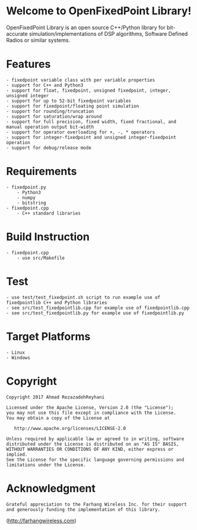 # Welcome to OpenFixedPoint Library!

OpenFixedPoint Library is an open source C++/Python library for bit-accurate simulation/implementations of DSP algorithms, Software Defined Radios or similar systems.

# Features
	- fixedpoint variable class with per variable properties
	- support for C++ and Python3
	- support for float, fixedpoint, unsigned fixedpoint, integer, unsigned integer
	- support for up to 52-bit fixedpoint variables
	- support for fixedpoint/floating point simulation
	- support for rounding/truncation
	- support for saturation/wrap around
	- support for full precision, fixed width, fixed fractional, and manual operation output bit-width
	- support for operator overloading for +, -, * operators
	- support for integer-fixedpoint and unsigned integer-fixedpoint operation
	- support for debug/release mode

# Requirements
	- fixedpoint.py
		- Python3
		- numpy
		- bitstring
	- fixedpoint.cpp
		- C++ standard libraries

# Build Instruction
	- fixedpoint.cpp
		- use src/Makefile

# Test
	- use test/test_fixedpoint.sh script to run example use of fixedpointlib C++ and Python libraries
	- see src/test_fixedpointlib.cpp for example use of fixedpointlib.cpp
	- see src/test_fixedpointlib.py for example use of fixedpointlib.py

# Target Platforms
	- Linux
	- Windows

# Copyright
	Copyright 2017 Ahmad RezazadehReyhani

	Licensed under the Apache License, Version 2.0 (the "License");
	you may not use this file except in compliance with the License.
	You may obtain a copy of the License at

	   http://www.apache.org/licenses/LICENSE-2.0

	Unless required by applicable law or agreed to in writing, software
	distributed under the License is distributed on an "AS IS" BASIS,
	WITHOUT WARRANTIES OR CONDITIONS OF ANY KIND, either express or implied.
	See the License for the specific language governing permissions and
	limitations under the License.

# Acknowledgment
	Grateful appreciation to the Farhang Wireless Inc. for their support and generously funding the implementation of this library.
  (http://farhangwireless.com)
